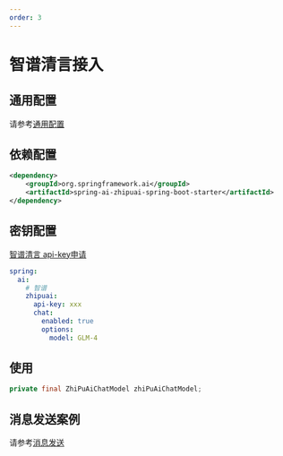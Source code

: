 ```yaml
---
order: 3
---
```

# 智谱清言接入

## 通用配置

请参考[通用配置](../config/base.md)

## 依赖配置

```xml
<dependency>
    <groupId>org.springframework.ai</groupId>
    <artifactId>spring-ai-zhipuai-spring-boot-starter</artifactId>
</dependency>
```

## 密钥配置

[智谱清言 api-key申请](https://maas.aminer.cn/usercenter/apikeys)

```yml
spring:
  ai:
    # 智谱
    zhipuai:
      api-key: xxx
      chat:
        enabled: true
        options:
          model: GLM-4
```

## 使用

```java
private final ZhiPuAiChatModel zhiPuAiChatModel;
```

## 消息发送案例

请参考[消息发送](../basic/chat.md)
